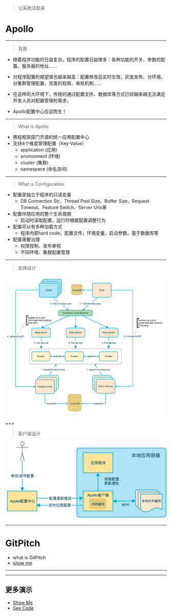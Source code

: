 > 让系统活起来

# Apollo

---
> 背景

* 随着程序功能的日益复杂，程序的配置日益增多：各种功能的开关、参数的配置、服务器的地址……

* 对程序配置的期望值也越来越高：配置修改后实时生效，灰度发布，分环境、分集群管理配置，完善的权限、审核机制……

* 在这样的大环境下，传统的通过配置文件、数据库等方式已经越来越无法满足开发人员对配置管理的需求。

* Apollo配置中心应运而生！

---


> What is Apollo

* 携程框架部门开源的统一应用配置中心
* 支持4个维度管理配置（Key-Value）
     * application (应用)
     * environment (环境)
     * cluster (集群)
     * namespace (命名空间)

---

> What is Configuration

- 配置是独立于程序的只读变量
  - DB Connection Str、Thread Pool Size、Buffer Size、Request
Timeout、Feature Switch、Server Urls等
- 配置伴随应用的整个生命周期
    - 启动时读取配置，运行时根据配置调整行为
- 配置可以有多种加载方式
    - 程序内部hard code，配置文件，环境变量，启动参数，基于数据库等
- 配置需要治理
    - 权限控制、发布审核
    - 不同环境、集群配置管理

---

> 总体设计

![总体设计](https://github.com/KevinCai76/points/blob/master/Images/overall-architecture.png?raw=true)

+++

>  客户端设计

![客户端设计](https://github.com/KevinCai76/points/blob/master/Images/client-architecture.png?raw=true)

---

# GitPitch
* what is GitPitch
* [show me](https://gitpitch.com/KevinCai76/points)
---
 
---

## 更多演示

 - [Show Me](https://gitpitch.com/gitpitch/the-template#/)
 - [See Code](https://github.com/gitpitch/the-template)
